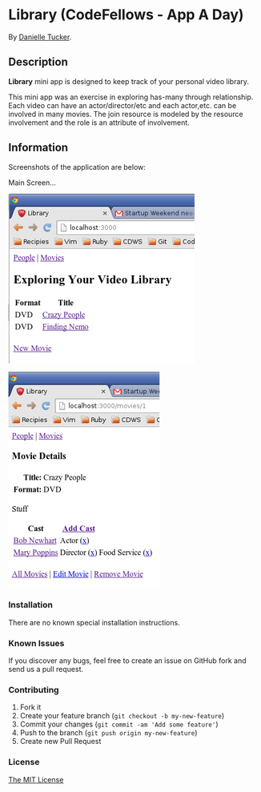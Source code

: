 # Library  (CodeFellows - App A Day)

By [Danielle Tucker](http://www.linkedin.com/in/dqtucker/).

## Description

**Library** mini app is designed to keep track of your personal video library.

This mini app was an exercise in exploring has-many through relationship.  Each video can have an actor/director/etc and each actor,etc. can be involved in many movies.  The join resource is modeled by the resource involvement and the role is an attribute of involvement.

## Information

Screenshots of the application are below:

Main Screen...

![Main View](lib/assets/main.png)

![Show View](lib/assets/show.png)

### Installation
There are no known special installation instructions.

### Known Issues

If you discover any bugs, feel free to create an issue on GitHub fork and 
send us a pull request.

### Contributing

1. Fork it
2. Create your feature branch (`git checkout -b my-new-feature`)
3. Commit your changes (`git commit -am 'Add some feature'`)
4. Push to the branch (`git push origin my-new-feature`)
5. Create new Pull Request

### License

[The MIT License](LICENSE.txt)
